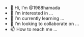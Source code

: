 - 👋 Hi, I’m @1988hamada
- 👀 I’m interested in ...
- 🌱 I’m currently learning ...
- 💞️ I’m looking to collaborate on ...
- 📫 How to reach me ...

<!---
1988hamada/1988hamada is a ✨ special ✨ repository because its `README.md` (this file) appears on your GitHub profile.
You can click the Preview link to take a look at your changes.
--->
